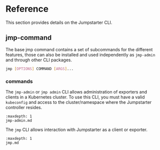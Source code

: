 # Reference

This section provides details on the Jumpstarter CLI.

## jmp-command

The base jmp command contains a set of subcommands for the different features,
those can also be installed and used independently as `jmp-admin` and through
other CLI packages.

```bash
jmp [OPTIONS] COMMAND [ARGS]...
```

### commands

The `jmp-admin` or `jmp admin` CLI allows administration of exporters and
clients in a Kubernetes cluster. To use this CLI, you must have a valid
`kubeconfig` and access to the cluster/namespace where the Jumpstarter
controller resides.

```{toctree}
:maxdepth: 1
jmp-admin.md
```

The `jmp` CLI allows interaction with Jumpstarter as a client or exporter.

```{toctree}
:maxdepth: 1
jmp.md
```
